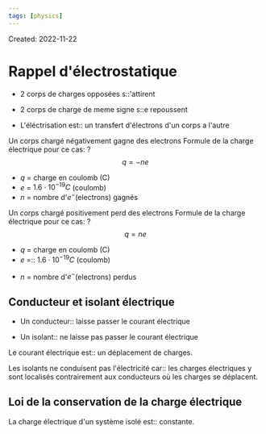 ```yaml
---
tags: [physics] 
---
```

Created: 2022-11-22

# Rappel d'électrostatique

- 2 corps de charges opposées s::'attirent
<!--SR:!2024-07-17,363,250-->
- 2 corps de charge de meme signe s::e repoussent
<!--SR:!2024-06-07,338,250-->

- L'éléctrisation est:: un transfert d'électrons d'un corps a l'autre
<!--SR:!2024-07-25,189,224-->

Un corps chargé négativement gagne des electrons
Formule de la charge électrique pour ce cas:
?
$$q=-ne$$
- $q$ = charge en coulomb (C)
- $e$ = $1.6\cdot 10^{-19}C$ (coulomb) 
- $n$ = nombre d'$e^{-}$(electrons) gagnés
<!--SR:!2024-02-10,154,230-->

Un corps chargé positivement perd des electrons
Formule de la charge électrique pour ce cas:
?
$$q=ne$$
- $q$ = charge en coulomb (C)
- $e$ =:: $1.6\cdot 10^{-19}C$ (coulomb) 
<!--SR:!2024-05-31,261,190-->
- $n$ = nombre d'$e^{-}$(electrons) perdus

## Conducteur et isolant électrique
- Un conducteur:: laisse passer le courant électrique
<!--SR:!2024-05-11,171,210-->
- Un isolant:: ne laisse pas passer le courant électrique
<!--SR:!2024-03-30,151,210-->
Le courant électrique est:: un déplacement de charges.
<!--SR:!2024-04-27,103,227-->

Les isolants ne conduisent pas l'électricité car:: les charges électriques y sont localisés contrairement aux conducteurs où les charges se déplacent.
<!--SR:!2025-12-25,687,280-->


## Loi de la conservation de la charge électrique
La charge électrique d'un système isolé est:: constante. 
<!--SR:!2024-03-23,274,280-->

